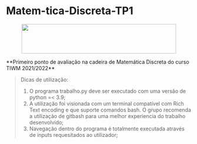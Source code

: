 # Matem-tica-Discreta-TP1
<p align="center">
  <img height="80px" width="420px" src="https://user-images.githubusercontent.com/44876887/139503388-42d747fe-fe50-4159-a5e0-fc87bf589f76.png">
</p>
**Primeiro ponto de avaliação na cadeira de Matemática Discreta do curso TIWM 2021/2022**

>Dicas de utilização:
>1. O programa trabalho.py deve ser executado com uma versão de python =< 3.9;
>2. A utilização foi visionada com um terminal compatível com Rich Text encoding e que suporte comandos bash. O grupo recomenda a utilização de gitbash para uma melhor experiencia do trabalho desenvolvido;
>3. Navegação dentro do programa é totalmente executada através de inputs requesitados ao utilizador;

